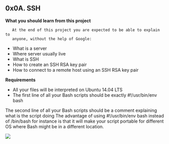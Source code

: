 ## 0x0A. SSH

**What you should learn from this project**

       At the end of this project you are expected to be able to explain to
       anyone, without the help of Google:

- What is a server
- Where server usually live
- What is SSH
- How to create an SSH RSA key pair
- How to connect to a remote host using an SSH RSA key pair

**Requirements**

- All your files will be interpreted on Ubuntu 14.04 LTS
- The first line of all your Bash scripts should be exactly #!/usr/bin/env bash

The second line of all your Bash scripts should be a comment explaining what is the script doing
The advantage of using #!/usr/bin/env bash instead of /bin/bash for instance is that it will make your script portable for different OS where Bash might be in a different location.

![](https://s3.amazonaws.com/intranet-projects-files/holbertonschool-sysadmin_devops/244/zPVRKhPsUP5lK.gif)
